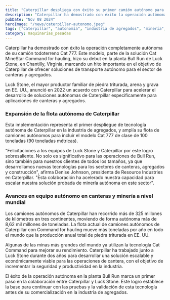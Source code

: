 ```yaml
---
title: "Caterpillar despliega con éxito su primer camión autónomo para la industria de agregados"
description: "Caterpillar ha demostrado con éxito la operación autónoma completa de su camión Cat 777, marcando un hito en su avance hacia una solución autónoma para el sector de canteras y agregados."
pubDate: "Nov 08 2024"
heroImage: "/news/caterpillar-autonomo.jpeg"
tags: ["Caterpillar", "autonomía", "industria de agregados", "minería", "tecnología"]
category: maquinarias_pesadas
---
```


Caterpillar ha demostrado con éxito la operación completamente autónoma de su camión todoterreno Cat 777. Este modelo, parte de la solución Cat MineStar Command for hauling, hizo su debut en la planta Bull Run de Luck Stone, en Chantilly, Virginia, marcando un hito importante en el objetivo de Caterpillar de ofrecer soluciones de transporte autónomo para el sector de canteras y agregados.

Luck Stone, el mayor productor familiar de piedra triturada, arena y grava en EE. UU., anunció en 2022 un acuerdo con Caterpillar para acelerar el desarrollo de soluciones autónomas de Caterpillar específicamente para aplicaciones de canteras y agregados.

### Expansión de la flota autónoma de Caterpillar

Esta implementación representa el primer despliegue de tecnología autónoma de Caterpillar en la industria de agregados, y amplía su flota de camiones autónomos para incluir el modelo Cat 777 de clase de 100 toneladas (90 toneladas métricas).

"Felicitaciones a los equipos de Luck Stone y Caterpillar por este logro sobresaliente. No solo es significativo para las operaciones de Bull Run, sino también para nuestros clientes de todos los tamaños, ya que desarrollamos nuevas tecnologías para los sectores de canteras, agregados y construcción", afirma Denise Johnson, presidenta de Resource Industries en Caterpillar. "Esta colaboración ha acelerado nuestra capacidad para escalar nuestra solución probada de minería autónoma en este sector".

### Avances en equipo autónomo en canteras y minería a nivel mundial

Los camiones autónomos de Caterpillar han recorrido más de 325 millones de kilómetros en tres continentes, moviendo de forma autónoma más de 8,62 mil millones de toneladas. La flota actual de camiones autónomos de Caterpillar con Command for hauling mueve más toneladas por año en todo el mundo que la producción anual total de piedra triturada en EE. UU.

Algunas de las minas más grandes del mundo ya utilizan la tecnología Cat Command para mejorar su rendimiento. Caterpillar ha trabajado junto a Luck Stone durante dos años para desarrollar una solución escalable y económicamente viable para las operaciones de cantera, con el objetivo de incrementar la seguridad y productividad en la industria.

El éxito de la operación autónoma en la planta Bull Run marca un primer paso en la colaboración entre Caterpillar y Luck Stone. Este logro establece la base para continuar con las pruebas y la validación de esta tecnología antes de su comercialización en la industria de agregados.